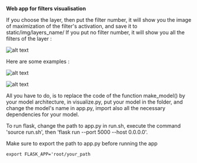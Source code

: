 **Web app for filters visualisation**

If you choose the layer, then put the filter number, it will show you the image of maximization of the filter's activation, and save it to static/img/layers_name/
If you put no filter number, it will show you all the filters of the layer :

![alt text](https://github.com/appchoose/layer-visualisation/blob/master/image/img3.png)

Here are some examples : 

![alt text](https://github.com/appchoose/layer-visualisation/blob/master/image/img1.png)

![alt text](https://github.com/appchoose/layer-visualisation/blob/master/image/img2.png)

All you have to do, is to replace the code of the function make_model() by your model architecture, in visualize.py,
put your model in the folder, and change the model's name in app.py, import also all the necessary dependencies for your model.

To run flask, change the path to app.py in run.sh, execute the command 'source run.sh',
then 'flask run --port 5000 --host 0.0.0.0'.

Make sure to export the path to app.py before running the app 
<pre><code>export FLASK_APP='root/your_path
</code></pre> 
